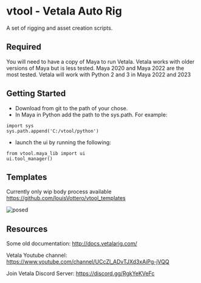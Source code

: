 # vtool - Vetala Auto Rig

A set of rigging and asset creation scripts.

## Required 
You will need to have a copy of Maya to run Vetala. 
Vetala works with older versions of Maya but is less tested.
Maya 2020 and Maya 2022 are the most tested. 
Vetala will work with Python 2 and 3 in Maya 2022 and 2023

## Getting Started

* Download from git to the path of your chose.
* In Maya in Python add the path to the sys.path. 
For example:
```
import sys
sys.path.append('C:/vtool/python')
```
* launch the ui by running the following:
```
from vtool.maya_lib import ui 
ui.tool_manager()
```

## Templates

Currently only wip body process available
https://github.com/louisVottero/vtool_templates

![posed](https://user-images.githubusercontent.com/2879064/167994042-1a7a6a52-1531-484a-a17d-665589af70f7.png)

## Resources

Some old documentation: http://docs.vetalarig.com/

Vetala Youtube channel: https://www.youtube.com/channel/UCcZl_ADvTJXd3xAiPg-jVQQ

Join Vetala Discord Server: https://discord.gg/RgkYeKVeFc




